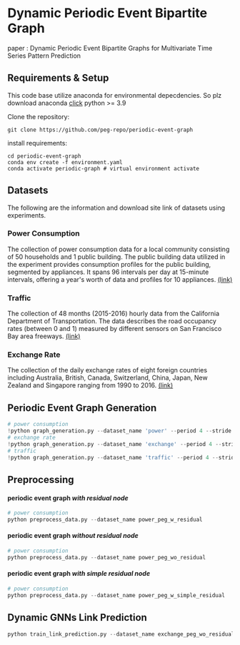 # Dynamic Periodic Event Bipartite Graph
paper : Dynamic Periodic Event Bipartite Graphs for Multivariate Time Series Pattern Prediction

## Requirements & Setup
This code base utilize anaconda for environmental depecdencies.
So plz download anaconda [click](https://www.anaconda.com/download)
python >= 3.9

Clone the repository:
```
git clone https://github.com/peg-repo/periodic-event-graph
```

install requirements:
```
cd periodic-event-graph
conda env create -f environment.yaml
conda activate periodic-graph # virtual environment activate
```

## Datasets
The following are the information and download site link of datasets using experiments.

### Power Consumption 
The collection of power consumption data for a local community consisting of 50 households and 1 public building. The public building data utilized in the experiment provides consumption profiles for the public building, segmented by appliances. It spans 96 intervals per day at 15-minute intervals, offering a year's worth of data and profiles for 10 appliances. [(link)](https://zenodo.org/records/6778401)  

### Traffic 
The collection of 48 months (2015-2016) hourly data from the California Department of Transportation. The data describes the road occupancy rates (between 0 and 1) measured by different sensors on San Francisco Bay area freeways. [(link)](https://pems.dot.ca.gov)  

### Exchange Rate   
The collection of the daily exchange rates of eight foreign countries including Australia, British, Canada, Switzerland, China, Japan, New Zealand and Singapore ranging from 1990 to 2016. [(link)](https://github.com/MTS-BenchMark/MvTS?tab=readme-ov-file)

## Periodic Event Graph Generation

```python
# power consumption
!python graph_generation.py --dataset_name 'power' --period 4 --stride 4 --motif 5 --cluster 2
# exchange rate
!python graph_generation.py --dataset_name 'exchange' --period 4 --stride 4 --motif 3 --cluster 2
# traffic
!python graph_generation.py --dataset_name 'traffic' --period 4 --stride 4 --motif 3 --cluster 3
```

## Preprocessing

#### periodic event graph <em>with residual node</em>
```python
# power consumption
python preprocess_data.py --dataset_name power_peg_w_residual
```
#### periodic event graph <em>without residual node</em>
```python
# power consumption
python preprocess_data.py --dataset_name power_peg_wo_residual
```
#### periodic event graph <em>with simple residual node</em>
```python
# power consumption
python preprocess_data.py --dataset_name power_peg_w_simple_residual
```

## Dynamic GNNs Link Prediction
```python
python train_link_prediction.py --dataset_name exchange_peg_wo_residual --model_name DyRep --load_best_configs --num_runs 5 --num_epochs 10
```